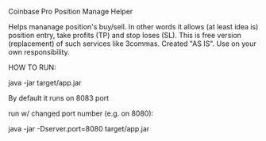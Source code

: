 Coinbase Pro Position Manage Helper

Helps mananage position's buy/sell. In other words it allows (at least idea is) position entry, take profits (TP) and stop loses (SL).
This is free version (replacement) of such services like 3commas.
Created "AS IS".
Use on your own responsibility.

HOW TO RUN:

java -jar target/app.jar

By default it runs on 8083 port

run w/ changed port number (e.g. on 8080):

java -jar -Dserver.port=8080 target/app.jar


